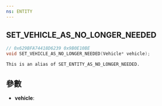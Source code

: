 ```yaml
---
ns: ENTITY
---
```

## SET_VEHICLE_AS_NO_LONGER_NEEDED

```c
// 0x629BFA74418D6239 0x9B0E10BE
void SET_VEHICLE_AS_NO_LONGER_NEEDED(Vehicle* vehicle);
```

```
This is an alias of SET_ENTITY_AS_NO_LONGER_NEEDED.  
```

## 參數
* **vehicle**: 

